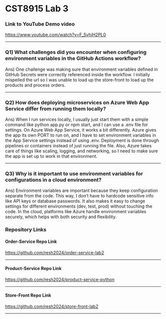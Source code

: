# CST8915 Lab 3

### Link to YouTube Demo video

https://www.youtube.com/watch?v=F_5vhjH2PL0

---

### Q1) What challenges did you encounter when configuring environment variables in the GitHub Actions workflow?

Ans) One challenge was making sure that environment variables defined in GitHub Secrets were correctly referenced inside the workflow. I initially mispelled the url so I was unable to load up the store-front to load up the products and process orders.

---

### Q2) How does deploying microservices on Azure Web App Service differ from running them locally?

Ans) When I run services locally, I usually just start them with a simple command like python app.py or npm start, and I can use a .env file for settings. On Azure Web App Service, it works a bit differently. Azure gives the app its own PORT to run on, and I have to set environment variables in the App Service settings instead of using .env. Deployment is done through pipelines or containers instead of just running the file. Also, Azure takes care of things like scaling, logging, and networking, so I need to make sure the app is set up to work in that environment.

---

### Q3) Why is it important to use environment variables for configurations in a cloud environment?

Ans) Environment variables are important because they keep configuration separate from the code. This way, I don’t have to hardcode sensitive info like API keys or database passwords. It also makes it easy to change settings for different environments (dev, test, prod) without touching the code. In the cloud, platforms like Azure handle environment variables securely, which helps with both security and flexibility.

### Repository Links

#### Order-Service Repo Link

https://github.com/resh2024/order-service-lab2

---

#### Product-Service Repo Link

https://github.com/resh2024/product-service-python

---

#### Store-Front Repo Link

https://github.com/resh2024/store-front-lab2

---
